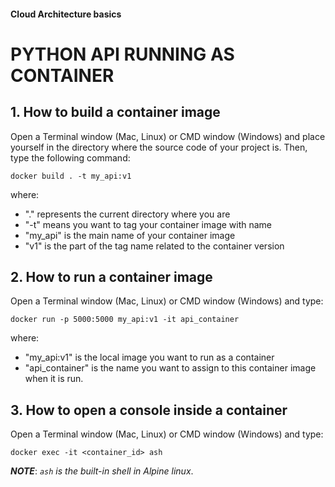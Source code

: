 #### Cloud Architecture basics
# PYTHON API RUNNING AS CONTAINER
  
  
## 1. How to build a container image
Open a Terminal window (Mac, Linux) or CMD window (Windows) and place yourself
in the directory where the source code of your project is. Then, type the 
following command:

```shell
docker build . -t my_api:v1
```

where:

  - "." represents the current directory where you are
  - "-t" means you want to tag your container image with name
  - "my_api" is the main name of your container image
  - "v1" is the part of the tag name related to the container version

  
  
## 2. How to run a container image
Open a Terminal window (Mac, Linux) or CMD window (Windows) and type:

```shell
docker run -p 5000:5000 my_api:v1 -it api_container
```

where:

  - "my_api:v1" is the local image you want to run as a container
  - "api_container" is the name you want to assign to this container image 
    when it is run.
      
   
## 3. How to open a console inside a container 
Open a Terminal window (Mac, Linux) or CMD window (Windows) and type:

```shell
docker exec -it <container_id> ash
```
  
_**NOTE**_: _`ash` is the built-in shell in Alpine linux_.